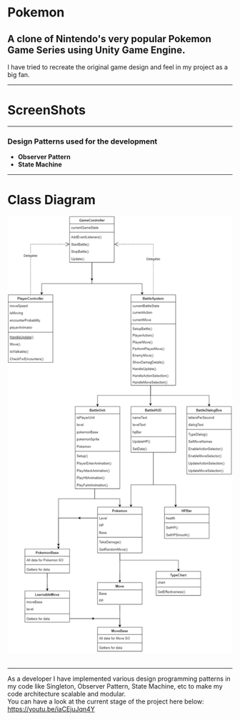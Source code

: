 # Pokemon
## A clone of Nintendo's very popular Pokemon Game Series using Unity Game Engine. 
I have tried to recreate the original game design and feel in my project as a big fan. 
<hr>

# ScreenShots
<hr>

### Design Patterns used for the development
* **Observer Pattern**
* **State Machine**
<hr>

# Class Diagram
<p align="center">
<img src="Assets/Attachments/Pokemon.png"> &nbsp&nbsp&nbsp&nbsp
</p>
<hr>











As a developer I have implemented various design programming patterns in my code like Singleton, Observer Pattern, State Machine, etc to make my code architecture scalable and modular. 
<br>
You can have a look at the current stage of the project here below:
<br>
https://youtu.be/iaCEjuJqn4Y
